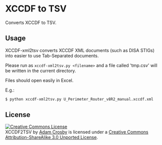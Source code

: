 # XCCDF to TSV #
Converts XCCDF to TSV.

## Usage ##
XCCDF-xml2tsv converts XCCDF XML documents (such as DISA STIGs) into easier to use Tab-Separated documents.

Please run as `xccdf-xml2tsv.py <filename>` and a file called 'tmp.csv' will be written in the current directory.

Files should open easily in Excel.

E.g.:  
```sh
$ python xccdf-xml2tsv.py U_Perimeter_Router_v8R2_manual.xccdf.xml
```

## License ##
<a rel="license" href="http://creativecommons.org/licenses/by-sa/3.0/deed.en_US"><img alt="Creative Commons License" style="border-width:0" src="http://i.creativecommons.org/l/by-sa/3.0/80x15.png" /></a><br /><span xmlns:dct="http://purl.org/dc/terms/" href="http://purl.org/dc/dcmitype/Text" property="dct:title" rel="dct:type">XCCDF2TSV</span> by <a xmlns:cc="http://creativecommons.org/ns#" href="https://github.com/adamcrosby/xccdf2tsv" property="cc:attributionName" rel="cc:attributionURL">Adam Crosby</a> is licensed under a <a rel="license" href="http://creativecommons.org/licenses/by-sa/3.0/deed.en_US">Creative Commons Attribution-ShareAlike 3.0 Unported License</a>.

